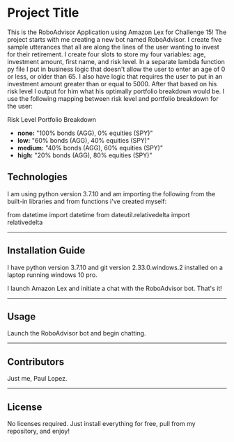 # Project Title

This is the RoboAdvisor Application using Amazon Lex for Challenge 15! The project starts with me creating a new bot
named RoboAdvisor.  I create five sample utterances that all are along the lines of the user wanting to invest for their
retirement.  I create four slots to store my four variables: age, investment amount, first name, and risk level.
In a separate lambda function py file I put in business logic that doesn't allow the user to enter an age of 0 or less, or
older than 65. I also have logic that requires the user to put in an investment amount greater than or equal to 5000.
After that based on his risk level I output for him what his optimally portfolio breakdown would be. I use the following
mapping between risk level and portfolio breakdown for the user:

Risk Level     Portfolio Breakdown
* **none:** "100% bonds (AGG), 0% equities (SPY)"
* **low:** "60% bonds (AGG), 40% equities (SPY)"
* **medium:** "40% bonds (AGG), 60% equities (SPY)"
* **high:** "20% bonds (AGG), 80% equities (SPY)"



## Technologies

I am using python version 3.7.10 and am importing the following from the built-in libraries and from functions i've created myself:

from datetime import datetime
from dateutil.relativedelta import relativedelta

---

## Installation Guide

I have python version 3.7.10 and git version 2.33.0.windows.2 installed on a laptop running windows 10 pro.

I launch Amazon Lex and initiate a chat with the RoboAdvisor bot. That's it!

---

## Usage

Launch the RoboAdvisor bot and begin chatting.


---

## Contributors
Just me, Paul Lopez.


---

## License
No licenses required. Just install everything for free, pull from my repository, and enjoy!
